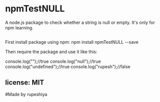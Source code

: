 # npmTestNULL

A node.js package to check whether a string is null or empty. It's only for npm learning.

##
First install package using npm:
npm install npmTestNULL --save

Then require the package and use it like this:

console.log("");//true
console.log("null");//true
console.log("undefined");//true
console.log("rupesh");//false


## license: MIT
#Made by rupeshiya

